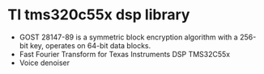 # TI tms320c55x dsp library  

* GOST 28147-89 is a symmetric block encryption algorithm with a 256-bit key, operates on 64-bit data blocks.
* Fast Fourier Transform for Texas Instruments DSP TMS32C55x
* Voice denoiser
